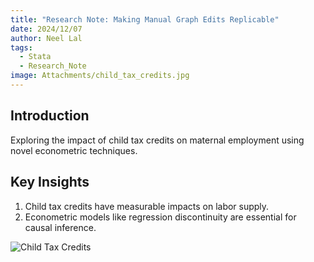 ```yaml
---
title: "Research Note: Making Manual Graph Edits Replicable"
date: 2024/12/07
author: Neel Lal
tags:
  - Stata
  - Research_Note
image: Attachments/child_tax_credits.jpg
---
```

## Introduction

Exploring the impact of child tax credits on maternal employment using novel econometric techniques.

## Key Insights

1. Child tax credits have measurable impacts on labor supply.
2. Econometric models like regression discontinuity are essential for causal inference.

![Child Tax Credits](Attachments/child_tax_credits.jpg)
